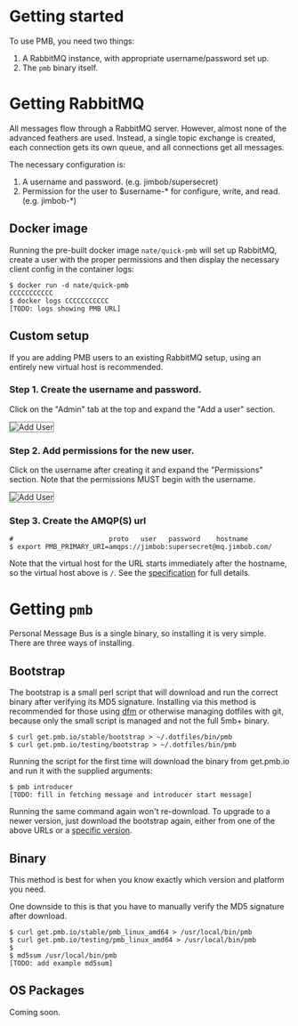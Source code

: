 <style type="text/css">
img {
border: 1px solid grey;
}
</style>
# Getting started

To use PMB, you need two things:

1. A RabbitMQ instance, with appropriate username/password set up.
2. The `pmb` binary itself.

# Getting RabbitMQ

All messages flow through a RabbitMQ server.  However, almost none of the advanced feathers are used. Instead, a single topic exchange is created, each connection gets its own queue, and all connections get all messages.

The necessary configuration is:

1. A username and password. (e.g. jimbob/supersecret)
2. Permission for the user to $username-\* for configure, write, and read. (e.g. jimbob-\*)

## Docker image

Running the pre-built docker image `nate/quick-pmb` will set up RabbitMQ, create a user with the proper permissions and then display the necessary client config in the container logs:

```
$ docker run -d nate/quick-pmb
CCCCCCCCCCC
$ docker logs CCCCCCCCCCC
[TODO: logs showing PMB URL]
```

## Custom setup

If you are adding PMB users to an existing RabbitMQ setup, using an entirely new virtual host is recommended.

### Step 1. Create the username and password.

Click on the "Admin" tab at the top and expand the "Add a user" section.

![Add User](add.png)

### Step 2. Add permissions for the new user.

Click on the username after creating it and expand the "Permissions" section.  Note that the permissions MUST begin with the username.

![Add User](perms.png)

### Step 3. Create the AMQP(S) url

```
#                        proto   user   password    hostname
$ export PMB_PRIMARY_URI=amqps://jimbob:supersecret@mq.jimbob.com/
```

Note that the virtual host for the URL starts immediately after the hostname, so the virtual host above is `/`.  See the [specification](http://www.rabbitmq.com/uri-spec.html) for full details.

# Getting `pmb`

Personal Message Bus is a single binary, so installing it is very simple. There are three ways of installing. 

## Bootstrap

The bootstrap is a small perl script that will download and run the correct binary after verifying its MD5 signature. Installing via this method is recommended for those using [dfm](https://github.com/justone/dfm) or otherwise managing dotfiles with git, because only the small script is managed and not the full 5mb+ binary.

```
$ curl get.pmb.io/stable/bootstrap > ~/.dotfiles/bin/pmb
$ curl get.pmb.io/testing/bootstrap > ~/.dotfiles/bin/pmb
```

Running the script for the first time will download the binary from get.pmb.io and run it with the supplied arguments:

```
$ pmb introducer
[TODO: fill in fetching message and introducer start message]
```

Running the same command again won't re-download.  To upgrade to a newer version, just download the bootstrap again, either from one of the above URLs or a [specific version](http://get.pmb.io).

## Binary

This method is best for when you know exactly which version and platform you need.

One downside to this is that you have to manually verify the MD5 signature after download.

```
$ curl get.pmb.io/stable/pmb_linux_amd64 > /usr/local/bin/pmb
$ curl get.pmb.io/testing/pmb_linux_amd64 > /usr/local/bin/pmb
$
$ md5sum /usr/local/bin/pmb
[TODO: add example md5sum]
```

## OS Packages

Coming soon.
